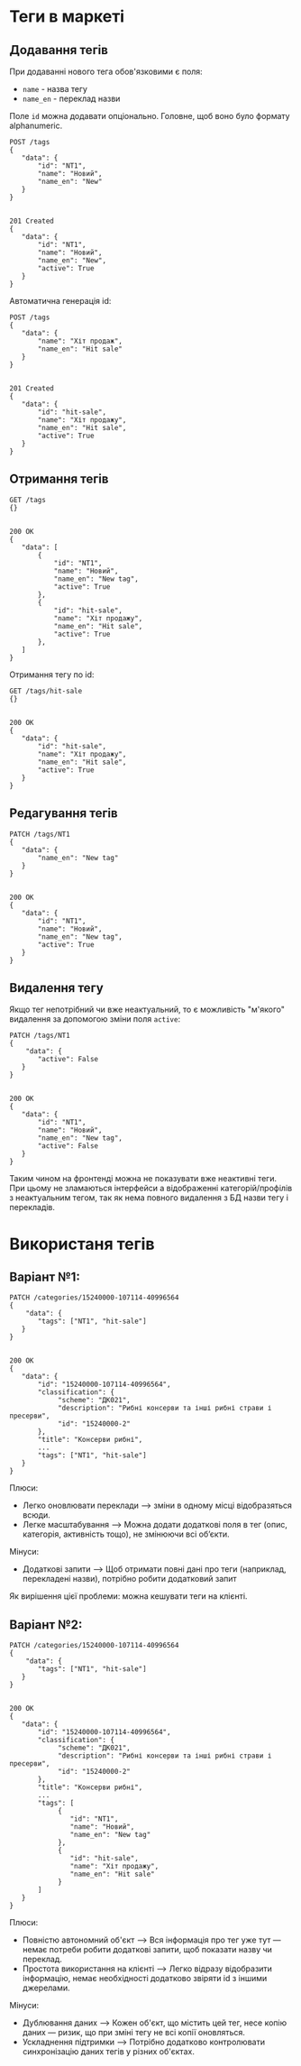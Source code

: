 Теги в маркеті
===============

Додавання тегів
-----------------

При додаванні нового тега обов'язковими є поля:
* `name` - назва тегу
* `name_en` - переклад назви

Поле `id` можна додавати опціонально. Головне, щоб воно було формату alphanumeric.

```doctest
POST /tags
{
   "data": {
       "id": "NT1",
       "name": "Новий",
       "name_en": "New"
   }
}


201 Created
{
   "data": {
       "id": "NT1",
       "name": "Новий",
       "name_en": "New",
       "active": True
   }
}

```

Автоматична генерація id:

```doctest
POST /tags
{
   "data": {
       "name": "Хіт продаж",
       "name_en": "Hit sale"
   }
}


201 Created
{
   "data": {
       "id": "hit-sale",
       "name": "Хіт продажу",
       "name_en": "Hit sale",
       "active": True
   }
}

```


Отримання тегів
---------------

```doctest
GET /tags
{}


200 OK
{
   "data": [
       {
           "id": "NT1",
           "name": "Новий",
           "name_en": "New tag",
           "active": True
       },
       {
           "id": "hit-sale",
           "name": "Хіт продажу",
           "name_en": "Hit sale",
           "active": True
       },
   ]
}

```

Отримання тегу по id:

```doctest
GET /tags/hit-sale
{}


200 OK
{
   "data": {
       "id": "hit-sale",
       "name": "Хіт продажу",
       "name_en": "Hit sale",
       "active": True
   }
}

```

Редагування тегів
-----------------
```doctest
PATCH /tags/NT1
{
   "data": {
       "name_en": "New tag"
   }
}


200 OK
{
   "data": {
       "id": "NT1",
       "name": "Новий",
       "name_en": "New tag",
       "active": True
   }
}

```

Видалення тегу 
------------------

Якщо тег непотрібний чи вже неактуальний, то є можливість "м'якого" видалення за допомогою зміни поля `active`:

```doctest
PATCH /tags/NT1
{
    "data": {
       "active": False
   }
}


200 OK
{
   "data": {
       "id": "NT1",
       "name": "Новий",
       "name_en": "New tag",
       "active": False
   }
}

```

Таким чином на фронтенді можна не показувати вже неактивні теги.
При цьому не зламаються інтерфейси а відображенні категорій/профілів з неактуальним тегом, 
так як нема повного видалення з БД назви тегу і перекладів. 

Використаня тегів
==================

Варіант №1:
-----------

```doctest
PATCH /categories/15240000-107114-40996564
{
    "data": {
       "tags": ["NT1", "hit-sale"]
   }
}


200 OK
{
   "data": {
       "id": "15240000-107114-40996564",
       "classification": {
            "scheme": "ДК021",
            "description": "Рибні консерви та інші рибні страви і пресерви",
            "id": "15240000-2"
       },
       "title": "Консерви рибні",
       ...
       "tags": ["NT1", "hit-sale"]
   }
}

```

Плюси:
* Легко оновлювати переклади —> зміни в одному місці відобразяться всюди.
* Легке масштабування —> Можна додати додаткові поля в тег (опис, категорія, активність тощо), не змінюючи всі об’єкти.

Мінуси:
* Додаткові запити —> Щоб отримати повні дані про теги (наприклад, перекладені назви), потрібно робити додатковий запит

Як вирішення цієї проблеми: можна кешувати теги на клієнті.

Варіант №2:
-----------

```doctest
PATCH /categories/15240000-107114-40996564
{
    "data": {
       "tags": ["NT1", "hit-sale"]
   }
}


200 OK
{
   "data": {
       "id": "15240000-107114-40996564",
       "classification": {
            "scheme": "ДК021",
            "description": "Рибні консерви та інші рибні страви і пресерви",
            "id": "15240000-2"
       },
       "title": "Консерви рибні",
       ...
       "tags": [
            {
               "id": "NT1",
               "name": "Новий",
               "name_en": "New tag"
            },
            {
               "id": "hit-sale",
               "name": "Хіт продажу",
               "name_en": "Hit sale"
            }
       ]
   }
}

```

Плюси:
* Повністю автономний об'єкт —> Вся інформація про тег уже тут — немає потреби робити додаткові запити, щоб показати назву чи переклад. 
* Простота використання на клієнті —> Легко відразу відобразити інформацію, немає необхідності додатково звіряти id з іншими джерелами.


Мінуси:
* Дублювання даних —> Кожен об'єкт, що містить цей тег, несе копію даних — ризик, що при зміні тегу не всі копії оновляться.
* Ускладнення підтримки —> Потрібно додатково контролювати синхронізацію даних тегів у різних об'єктах.